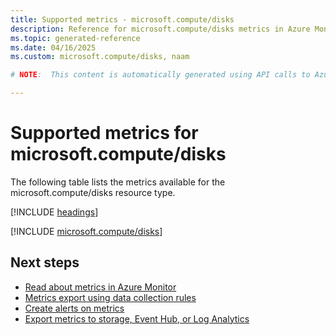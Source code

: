 ```yaml
---
title: Supported metrics - microsoft.compute/disks
description: Reference for microsoft.compute/disks metrics in Azure Monitor.
ms.topic: generated-reference
ms.date: 04/16/2025
ms.custom: microsoft.compute/disks, naam

# NOTE:  This content is automatically generated using API calls to Azure. Any edits made on these files will be overwritten in the next run of the script. 

---
```


  
# Supported metrics for microsoft.compute/disks
  
The following table lists the metrics available for the microsoft.compute/disks resource type.  
  
  
[!INCLUDE [headings](~/reusable-content/ce-skilling/azure/includes/azure-monitor/reference/metrics/metrics-headings.md)]  
  
 

[!INCLUDE [microsoft.compute/disks](~/reusable-content/ce-skilling/azure/includes/azure-monitor/reference/metrics/microsoft-compute-disks-metrics-include.md)]  



## Next steps

- [Read about metrics in Azure Monitor](/azure/azure-monitor/data-platform)
- [Metrics export using data collection rules](/azure/azure-monitor/essentials/data-collection-metrics)
- [Create alerts on metrics](/azure/azure-monitor/alerts/alerts-overview)
- [Export metrics to storage, Event Hub, or Log Analytics](/azure/azure-monitor/essentials/platform-logs-overview)
